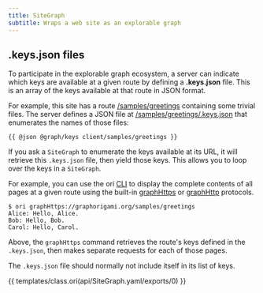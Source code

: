 ```yaml
---
title: SiteGraph
subtitle: Wraps a web site as an explorable graph
---
```


## .keys.json files

To participate in the explorable graph ecosystem, a server can indicate which keys are available at a given route by defining a **.keys.json** file. This is an array of the keys available at that route in JSON format.

For example, this site has a route [/samples/greetings](/samples/greetings) containing some trivial files. The server defines a JSON file at [/samples/greetings/.keys.json](/samples/greetings/.keys.json) that enumerates the names of those files:

```{{'json'}}
{{ @json @graph/keys client/samples/greetings }}
```

If you ask a `SiteGraph` to enumerate the keys available at its URL, it will retrieve this `.keys.json` file, then yield those keys. This allows you to loop over the keys in a `SiteGraph`.

For example, you can use the ori [CLI](/cli) to display the complete contents of all pages at a given route using the built-in [graphHttps](/language/@graphHttps.html) or [graphHttp](/language/@graphHttp.html) protocols.

```console
$ ori graphHttps://graphorigami.org/samples/greetings
Alice: Hello, Alice.
Bob: Hello, Bob.
Carol: Hello, Carol.
```

Above, the `graphHttps` command retrieves the route's keys defined in the `.keys.json`, then makes separate requests for each of those pages.

The `.keys.json` file should normally not include itself in its list of keys.

{{ templates/class.ori(api/SiteGraph.yaml/exports/0) }}
